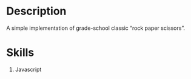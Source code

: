 # Description

A simple implementation of grade-school classic “rock paper scissors”.

# Skills
1. Javascript